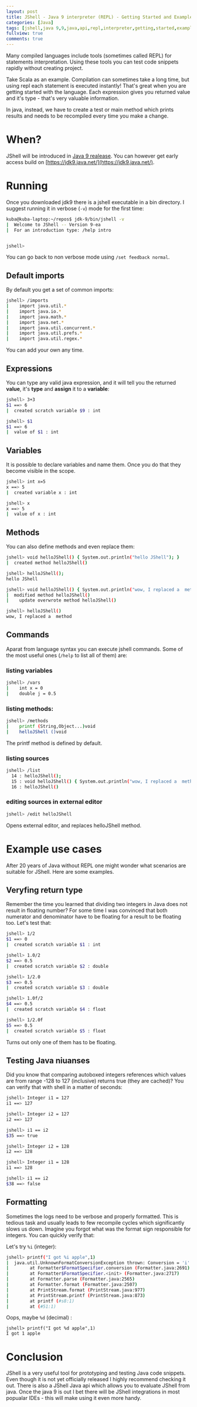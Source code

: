 ```yaml
---
layout: post
title: JShell - Java 9 interpreter (REPL) - Getting Started and Examples
categories: [Java]
tags: [jshell,java 9,9,java,api,repl,interpreter,getting,started,examples]
fullview: true
comments: true
---
```



Many compiled languages include tools (sometimes called REPL) for statements interpretation.
Using these tools you can test code snippets rapidly without creating project.

Take Scala as an example. Compilation can sometimes take a long time, but using repl each statement is executed instantly! That's
great when you are getting started with the language. Each expression gives you returned value and it's type - that's very valuable
information.

In java, instead, we have to create a test or main method which prints results and needs to be recompiled every time you make a change.

# When?
 
JShell will be introduced in [Java 9 realease](http://www.java9countdown.xyz/). You can however get early access build 
on [https://jdk9.java.net/](https://jdk9.java.net/).

# Running

Once you downloaded jdk9 there is a jshell executable in a bin directory. I suggest running it in verbose (`-v`) mode for the first time:

```bash
kuba@kuba-laptop:~/repos$ jdk-9/bin/jshell -v
|  Welcome to JShell -- Version 9-ea
|  For an introduction type: /help intro


jshell> 
```

You can go back to non verbose mode using `/set feedback normal`.

## Default imports

By default you get a set of common imports:

```bash
jshell> /imports
|    import java.util.*
|    import java.io.*
|    import java.math.*
|    import java.net.*
|    import java.util.concurrent.*
|    import java.util.prefs.*
|    import java.util.regex.*
```

You can add your own any time.

## Expressions

You can type any valid java expression, and it will tell you the returned **value**, it's **type** and **assign** it to a **variable**:

```bash
jshell> 3+3
$1 ==> 6
|  created scratch variable $9 : int

jshell> $1
$1 ==> 6
|  value of $1 : int

```

## Variables

It is possible to declare variables and name them. Once you do that they become visible in the scope.

```bash
jshell> int x=5
x ==> 5
|  created variable x : int

jshell> x
x ==> 5
|  value of x : int
```

## Methods

You can also define methods and even replace them:

```bash
jshell> void helloJShell() { System.out.println("hello JShell"); }
|  created method helloJShell()

jshell> helloJShell();
hello JShell

jshell> void helloJShell() { System.out.println("wow, I replaced a  method"); }
|  modified method helloJShell()
|    update overwrote method helloJShell()

jshell> helloJShell()
wow, I replaced a  method

```

## Commands

Aparat from language syntax you can execute jshell commands. Some of the most useful ones (`/help` to list all of them) are:

### listing variables

```bash
jshell> /vars
|    int x = 0
|    double j = 0.5
```

### listing methods:

```bash
jshell> /methods
|    printf (String,Object...)void
|    helloJShell ()void
```
The printf method is defined by default.

### listing sources

```bash
jshell> /list
  14 : helloJShell();
  15 : void helloJShell() { System.out.println("wow, I replaced a  method"); }
  16 : helloJShell()
```

### editing sources in external editor

```bash
jshell> /edit helloJShell
```
Opens external editor, and replaces helloJShell method.


# Example use cases

After 20 years of Java without REPL one might wonder what scenarios are suitable for JShell.
Here are some examples.

## Veryfing return type
Remember the time you learned that dividing two integers in Java does not result in floating number? For some time
I was convinced that both numerator and denominator have to be floating for a result to be floating too. Let's test that:

```bash
jshell> 1/2
$1 ==> 0
|  created scratch variable $1 : int

jshell> 1.0/2
$2 ==> 0.5
|  created scratch variable $2 : double

jshell> 1/2.0
$3 ==> 0.5
|  created scratch variable $3 : double

jshell> 1.0f/2
$4 ==> 0.5
|  created scratch variable $4 : float

jshell> 1/2.0f
$5 ==> 0.5
|  created scratch variable $5 : float
```

Turns out only one of them has to be floating.

## Testing Java niuanses

Did you know that comparing autoboxed integers references which values are from range -128 to 127 (inclusive) returns true (they are cached)?
You can verify that with shell in a matter of seconds:

```bash
jshell> Integer i1 = 127
i1 ==> 127

jshell> Integer i2 = 127
i2 ==> 127

jshell> i1 == i2
$35 ==> true

jshell> Integer i2 = 128
i2 ==> 128

jshell> Integer i1 = 128
i1 ==> 128

jshell> i1 == i2
$38 ==> false
```

## Formatting

Sometimes the logs need to be verbose and properly formatted. This is tedious task and usually leads to few recompile cycles which
significantly slows us down. Imagine you forgot what was the format sign responsible for integers. You can quickly verify that:

Let's try `%i` (integer):

```bash
jshell> printf("I got %i apple",1)
|  java.util.UnknownFormatConversionException thrown: Conversion = 'i'
|        at Formatter$FormatSpecifier.conversion (Formatter.java:2691)
|        at Formatter$FormatSpecifier.<init> (Formatter.java:2717)
|        at Formatter.parse (Formatter.java:2565)
|        at Formatter.format (Formatter.java:2507)
|        at PrintStream.format (PrintStream.java:977)
|        at PrintStream.printf (PrintStream.java:873)
|        at printf (#s8:1)
|        at (#51:1)
```

Oops, maybe `%d` (decimal) :

```shell
jshell> printf("I got %d apple",1)
I got 1 apple
```


# Conclusion

JShell is a very useful tool for prototyping and testing Java code snippets. Even though it is not yet officially released I highly recommend checking it out.
There is also a JShell Java api which allows you to evaluate JShell from java.
Once the java 9 is out I bet there will be JShell integrations in most popualar IDEs - this will make
using it even more handy.